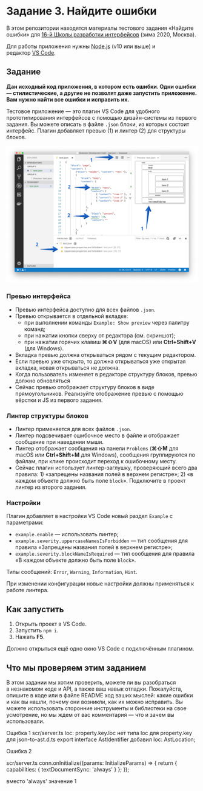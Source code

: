 # Задание 3. Найдите ошибки

В этом репозитории находятся материалы тестового задания «Найдите ошибки» для [16-й Школы разработки интерфейсов](https://yandex.ru/promo/academy/shri) (зима 2020, Москва).

Для работы приложения нужны [Node.js](https://nodejs.org/en/) (v10 или выше) и редактор [VS Code](https://code.visualstudio.com).

## Задание

**Дан исходный код приложения, в котором есть ошибки. Одни ошибки — стилистические, а другие не позволят даже запустить приложение. Вам нужно найти все ошибки и исправить их.**

Тестовое приложение — это плагин VS Code для удобного прототипирования интерфейсов с помощью дизайн-системы из первого задания. Вы можете описать в файле `.json` блоки, из которых состоит интерфейс. Плагин добавляет превью (1) и линтер (2) для структуры блоков.

![скриншот интерфейса](extension.png)

### Превью интерфейса

- Превью интерфейса доступно для всех файлов `.json`.
- Превью открывается в отдельной вкладке:
  - при выполнении команды `Example: Show preview` через палитру команд;
  - при нажатии кнопки сверху от редактора (см. скриншот);
  - при нажатии горячих клавиш **⌘⇧V** (для macOS) или **Ctrl+Shift+V** (для Windows).
- Вкладка превью должна открываться рядом с текущим редактором.
- Если превью уже открыто, то должна открываться уже открытая вкладка, новая открываться не должна.
- Когда пользователь изменяет в редакторе структуру блоков, превью должно обновляться
- Сейчас превью отображает структуру блоков в виде прямоугольников. Реализуйте отображение превью с помощью вёрстки и JS из первого задания.

### Линтер структуры блоков

- Линтер применяется для всех файлов `.json`.
- Линтер подсвечивает ошибочное место в файле и отображает сообщение при наведении мыши.
- Линтер отображает сообщения на панели `Problems` (**⌘⇧M** для macOS или **Ctrl+Shift+M** для Windows), сообщения группируются по файлам, при клике происходит переход к ошибочному месту.
- Сейчас плагин использует линтер-заглушку, проверяющий всего два правила: 1) «запрещены названия полей в верхнем регистре»; 2) «в каждом объекте должно быть поле `block`». Подключите в проект линтер из второго задания.

### Настройки

Плагин добавляет в настройки VS Code новый раздел `Example` с параметрами:

- `example.enable` — использовать линтер;
- `example.severity.uppercaseNamesIsForbidden` — тип сообщения для правила «Запрещены названия полей в верхнем регистре»;
- `example.severity.blockNameIsRequired` — тип сообщения для правила «В каждом объекте должно быть поле `block`».

Типы сообщений: `Error`, `Warning`, `Information`, `Hint`.

При изменении конфигурации новые настройки должны применяться к работе линтера.

## Как запустить

1. Открыть проект в VS Code.
2. Запустить `npm i`.
3. Нажать **F5**.

Должно открыться ещё одно окно VS Code с подключённым плагином.

## Что мы проверяем этим заданием

В этом задании мы хотим проверить, можете ли вы разобраться в незнакомом коде и API, а также ваш навык отладки. Пожалуйста, опишите в коде или в файле README ход ваших мыслей: какие ошибки и как вы нашли, почему они возникли, как их можно исправить. Вы можете использовать сторонние инструменты и библиотеки на свое усмотрение, но мы ждем от вас комментария — что и зачем вы использовали.


Ощибка 1
scr/server.ts loc: property.key.loc нет типа loc для property.key 
для json-to-ast.d.ts export interface AstIdentifier добавил loc: AstLocation; 

Ошибка 2

scr/server.ts
conn.onInitialize((params: InitializeParams) => {
    return {
        capabilities: {
            textDocumentSync: 'always'
        }
    };
});

вместо 'always' значение 1